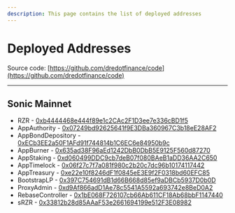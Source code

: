```yaml
---
description: This page contains the list of deployed addresses
---
```


# Deployed Addresses

Source code: [https://github.com/dredotfinance/code](https://github.com/dredotfinance/code)

---

## Sonic Mainnet

- RZR - [0xb4444468e444f89e1c2CAc2F1D3ee7e336cBD1f5](https://sonicscan.org/address/0xb4444468e444f89e1c2CAc2F1D3ee7e336cBD1f5)
- AppAuthority - [0x07249bd92625641f9E3DBa360967C3b18eE28AF2](https://sonicscan.org/address/0x07249bd92625641f9E3DBa360967C3b18eE28AF2)
- AppBondDepository - [0xECb3EE2a50F1AFd91f744814b1C6EC6e84950b9c](https://sonicscan.org/address/0xECb3EE2a50F1AFd91f744814b1C6EC6e84950b9c#readProxyContract)
- AppBurner - [0x635ad38F96aEd1242DbB0DbB5E9125F560d87270](https://sonicscan.org/address/0x635ad38F96aEd1242DbB0DbB5E9125F560d87270)
- AppStaking - [0xd060499DDC9cb7deB07f080BAeB1aDD36AA2C650](https://sonicscan.org/address/0xd060499DDC9cb7deB07f080BAeB1aDD36AA2C650)
- AppTimelock - [0x06f27c7f7a081f980c2b20c7dc96b10174117442](https://sonicscan.org/address/0x06f27c7f7a081f980c2b20c7dc96b10174117442)
- AppTreasury - [0xe22e10f8246dF1f0845eE3E9f2F0318bd60EFC85](https://sonicscan.org/address/0xe22e10f8246dF1f0845eE3E9f2F0318bd60EFC85#code)
- BootstrapLP - [0x397C754691dB1d66B668d85ef9aDBCb5937D0b0D](https://sonicscan.org/address/0x397C754691dB1d66B668d85ef9aDBCb5937D0b0D)
- ProxyAdmin - [0xd9Af866adD1Ae78c5541A5592a693742e8BeD0A2](https://sonicscan.org/address/0xd9Af866adD1Ae78c5541A5592a693742e8BeD0A2#writeContract)
- RebaseController - [0x1bE068F726107cb66Ab611CF18Ab68bbF1147440](https://sonicscan.org/address/0x1bE068F726107cb66Ab611CF18Ab68bbF1147440)
- sRZR - [0x33812b28d85AAaF53e2661694199e512F3E08982](https://sonicscan.org/address/0x33812b28d85AAaF53e2661694199e512F3E08982#code)
